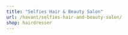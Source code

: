```yaml
---
title: "Selfies Hair & Beauty Salon"
url: /havant/selfies-hair-and-beauty-salon/
shop: hairdresser
---
```

